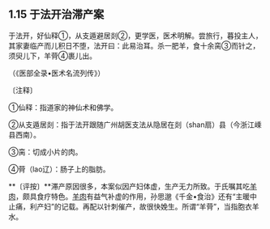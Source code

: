 ## 1.15 于法开治滞产案

于法开，好仙释①，从支遁避居剡②，更学医，医术明解。尝旅行，暮投主人，其家妻临产而儿积日不堕，法开曰：此易治耳。杀一肥羊，食十余脔③而针之，须臾儿下，羊䒿④裹儿出。

（《医部全录•医术名流列传》）

〔注释〕

①仙释：指道家的神仙术和佛学。

②从支遁居剡：指于法开跟随广州胡医支法从隐居在剡（shan扇）县（今浙江嵊县西南）。

③脔：切成小片的肉。

④䒿（lao辽）：肠子上的脂肪。

**〔评按〕**滞产原因很多，本案似因产妇体虚，生产无力所致。于氏嘱其吃[羊肉](https://www.gmzyjc.com/read/bc/bc17-0.2.22.0.0.md)，颇具食疗特色。[羊肉](https://www.gmzyjc.com/read/bc/bc17-0.2.22.0.0.md)有益气补虚的作用，孙思邈《千金•食治》还有“主暖中止痛，利产妇”的记载。再配以针刺催产，故很快娩生。所谓“羊䒿”，当指胞衣羊水。

